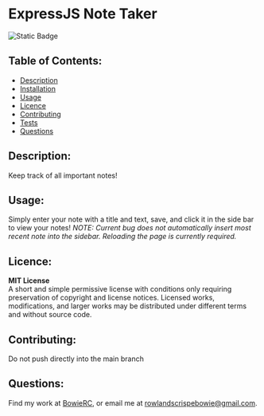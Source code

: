# ExpressJS Note Taker
![Static Badge](https://img.shields.io/badge/Licence-MIT_License-blue)
## Table of Contents: 
* [Description](#description)
* [Installation](#installation)
* [Usage](#usage)
* [Licence](#licence)
* [Contributing](#contributing)
* [Tests](#tests)
* [Questions](#questions)
## Description:
Keep track of all important notes!
## Usage: 
Simply enter your note with a title and text, save, and click it in the side bar to view your notes!
*NOTE: Current bug does not automatically insert most recent note into the sidebar. Reloading the page is currently required.*
## Licence: 
**MIT License** <br>
A short and simple permissive license with conditions only requiring preservation of copyright and license notices. Licensed works, modifications, and larger works may be distributed under different terms and without source code.            
## Contributing:
Do not push directly into the main branch
## Questions:
Find my work at [BowieRC](https://github.com/BowieRC), or email me at rowlandscrispebowie@gmail.com.
